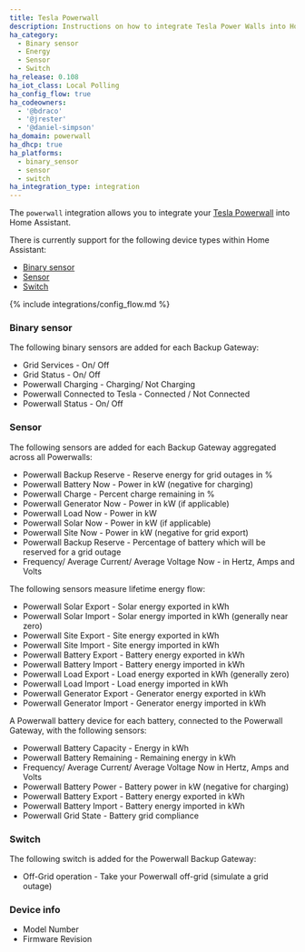 ```yaml
---
title: Tesla Powerwall
description: Instructions on how to integrate Tesla Power Walls into Home Assistant.
ha_category:
  - Binary sensor
  - Energy
  - Sensor
  - Switch
ha_release: 0.108
ha_iot_class: Local Polling
ha_config_flow: true
ha_codeowners:
  - '@bdraco'
  - '@jrester'
  - '@daniel-simpson'
ha_domain: powerwall
ha_dhcp: true
ha_platforms:
  - binary_sensor
  - sensor
  - switch
ha_integration_type: integration
---
```


The `powerwall` integration allows you to integrate your [Tesla Powerwall](https://www.tesla.com/powerwall) into Home Assistant.

There is currently support for the following device types within Home Assistant:

- [Binary sensor](#binary-sensor)
- [Sensor](#sensor)
- [Switch](#switch)

{% include integrations/config_flow.md %}

### Binary sensor

The following binary sensors are added for each Backup Gateway:

- Grid Services - On/ Off
- Grid Status - On/ Off
- Powerwall Charging - Charging/ Not Charging
- Powerwall Connected to Tesla - Connected / Not Connected
- Powerwall Status - On/ Off

### Sensor

The following sensors are added for each Backup Gateway aggregated across all Powerwalls:

- Powerwall Backup Reserve - Reserve energy for grid outages in %
- Powerwall Battery Now - Power in kW (negative for charging)
- Powerwall Charge - Percent charge remaining in %
- Powerwall Generator Now - Power in kW (if applicable)
- Powerwall Load Now - Power in kW
- Powerwall Solar Now - Power in kW (if applicable)
- Powerwall Site Now - Power in kW (negative for grid export)
- Powerwall Backup Reserve - Percentage of battery which will be reserved for a grid outage
- Frequency/ Average Current/ Average Voltage Now - in Hertz, Amps and Volts

The following sensors measure lifetime energy flow:

- Powerwall Solar Export - Solar energy exported in kWh
- Powerwall Solar Import - Solar energy imported in kWh (generally near zero)
- Powerwall Site Export - Site energy exported in kWh
- Powerwall Site Import - Site energy imported in kWh
- Powerwall Battery Export - Battery energy exported in kWh
- Powerwall Battery Import - Battery energy imported in kWh
- Powerwall Load Export - Load energy exported in kWh (generally zero)
- Powerwall Load Import - Load energy imported in kWh
- Powerwall Generator Export - Generator energy exported in kWh 
- Powerwall Generator Import - Generator energy imported in kWh

A Powerwall battery device for each battery, connected to the Powerwall Gateway, with the following sensors:
- Powerwall Battery Capacity - Energy in kWh
- Powerwall Battery Remaining - Remaining energy in kWh
- Frequency/ Average Current/ Average Voltage Now in Hertz, Amps and Volts
- Powerwall Battery Power - Battery power in kW (negative for charging)
- Powerwall Battery Export - Battery energy exported in kWh
- Powerwall Battery Import - Battery energy imported in kWh
- Powerwall Grid State - Battery grid compliance


### Switch

The following switch is added for the Powerwall Backup Gateway:

- Off-Grid operation - Take your Powerwall off-grid (simulate a grid outage)

### Device info

- Model Number
- Firmware Revision
